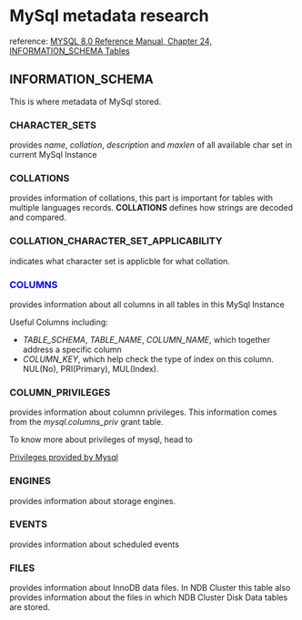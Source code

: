 # MySql metadata research

reference:
[MYSQL 8.0 Reference Manual, Chapter 24, INFORMATION_SCHEMA Tables](https://dev.mysql.com/doc/refman/8.0/en/information-schema.html)

## INFORMATION_SCHEMA

This is where metadata of MySql stored.

### CHARACTER_SETS

provides *name*, *collation*, *description* and *maxlen* of all available char set in current MySql Instance

### COLLATIONS

provides information of collations, this part is important for tables with multiple languages records. **COLLATIONS** defines how strings are decoded and compared.

### COLLATION_CHARACTER_SET_APPLICABILITY

indicates what character set is applicble for what collation.

### <span style="color:blue">COLUMNS</span>

provides information about all columns in all tables in this MySql Instance

Useful Columns including: 

- *TABLE_SCHEMA*, *TABLE_NAME*, *COLUMN_NAME*, which together address a specific column
- *COLUMN_KEY*, which help check the type of index on this column. NUL(No), PRI(Primary), MUL(Index).

### COLUMN_PRIVILEGES

provides information about columnn privileges. This information comes from the *mysql.columns_priv* grant table.

To know more about privileges of mysql, head to

[Privileges provided by Mysql](https://dev.mysql.com/doc/refman/8.0/en/privileges-provided.html)

### ENGINES

provides information about storage engines.

### EVENTS

provides information about scheduled events

### FILES

provides information about InnoDB data files. In NDB Cluster this table also provides information about the files in which NDB Cluster Disk Data tables are stored.